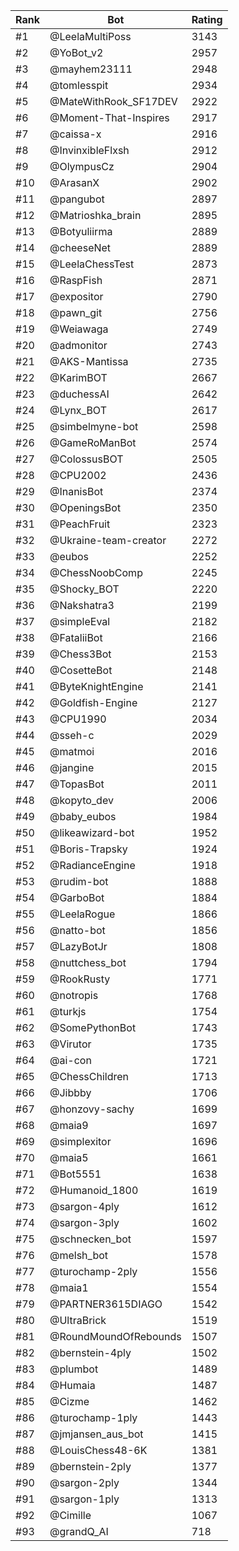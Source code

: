 Rank|Bot|Rating
---|---|---
#1|@LeelaMultiPoss|3143
#2|@YoBot_v2|2957
#3|@mayhem23111|2948
#4|@tomlesspit|2934
#5|@MateWithRook_SF17DEV|2922
#6|@Moment-That-Inspires|2917
#7|@caissa-x|2916
#8|@InvinxibleFlxsh|2912
#9|@OlympusCz|2904
#10|@ArasanX|2902
#11|@pangubot|2897
#12|@Matrioshka_brain|2895
#13|@Botyuliirma|2889
#14|@cheeseNet|2889
#15|@LeelaChessTest|2873
#16|@RaspFish|2871
#17|@expositor|2790
#18|@pawn_git|2756
#19|@Weiawaga|2749
#20|@admonitor|2743
#21|@AKS-Mantissa|2735
#22|@KarimBOT|2667
#23|@duchessAI|2642
#24|@Lynx_BOT|2617
#25|@simbelmyne-bot|2598
#26|@GameRoManBot|2574
#27|@ColossusBOT|2505
#28|@CPU2002|2436
#29|@InanisBot|2374
#30|@OpeningsBot|2350
#31|@PeachFruit|2323
#32|@Ukraine-team-creator|2272
#33|@eubos|2252
#34|@ChessNoobComp|2245
#35|@Shocky_BOT|2220
#36|@Nakshatra3|2199
#37|@simpleEval|2182
#38|@FataliiBot|2166
#39|@Chess3Bot|2153
#40|@CosetteBot|2148
#41|@ByteKnightEngine|2141
#42|@Goldfish-Engine|2127
#43|@CPU1990|2034
#44|@sseh-c|2029
#45|@matmoi|2016
#46|@jangine|2015
#47|@TopasBot|2011
#48|@kopyto_dev|2006
#49|@baby_eubos|1984
#50|@likeawizard-bot|1952
#51|@Boris-Trapsky|1924
#52|@RadianceEngine|1918
#53|@rudim-bot|1888
#54|@GarboBot|1884
#55|@LeelaRogue|1866
#56|@natto-bot|1856
#57|@LazyBotJr|1808
#58|@nuttchess_bot|1794
#59|@RookRusty|1771
#60|@notropis|1768
#61|@turkjs|1754
#62|@SomePythonBot|1743
#63|@Virutor|1735
#64|@ai-con|1721
#65|@ChessChildren|1713
#66|@Jibbby|1706
#67|@honzovy-sachy|1699
#68|@maia9|1697
#69|@simplexitor|1696
#70|@maia5|1661
#71|@Bot5551|1638
#72|@Humanoid_1800|1619
#73|@sargon-4ply|1612
#74|@sargon-3ply|1602
#75|@schnecken_bot|1597
#76|@melsh_bot|1578
#77|@turochamp-2ply|1556
#78|@maia1|1554
#79|@PARTNER3615DIAGO|1542
#80|@UltraBrick|1519
#81|@RoundMoundOfRebounds|1507
#82|@bernstein-4ply|1502
#83|@plumbot|1489
#84|@Humaia|1487
#85|@Cizme|1462
#86|@turochamp-1ply|1443
#87|@jmjansen_aus_bot|1415
#88|@LouisChess48-6K|1381
#89|@bernstein-2ply|1377
#90|@sargon-2ply|1344
#91|@sargon-1ply|1313
#92|@Cimille|1067
#93|@grandQ_AI|718
